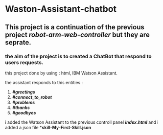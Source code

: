 # Waston-Assistant-chatbot
## This project is a continuation of the previous project ***robot-arm-web-controller*** but they are seprate.
### the aim of the project is to created a ChatBot that respond to users requests.


this project done by using : html, IBM Watson Assistant.

the assistant responds to this entities :
1. ***#greetings***
2. ***#connect_to_robot***
3. ***#problems***
4. ***#thanks***
5. ***#goodbyes***

i added the Watson Assistant to the previous controll panel ***index.html***
and i added a json file ***skill-My-First-Skill.json**
